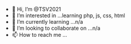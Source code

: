 - 👋 Hi, I’m @TSV2021
- 👀 I’m interested in ...learning php, js, css, html
- 🌱 I’m currently learning ...n/a
- 💞️ I’m looking to collaborate on ...n/a
- 📫 How to reach me ...

<!---
TSV2021/TSV2021 is a ✨ special ✨ repository because its `README.md` (this file) appears on your GitHub profile.
You can click the Preview link to take a look at your changes.
--->
